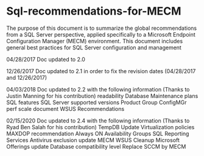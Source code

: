 # Sql-recommendations-for-MECM
The purpose of this document is to summarize the global recommendations from a SQL Server perspective, applied specifically to a Microsoft Endpoint Configuration Manager (MECM) environment. This document includes general best practices for SQL Server configuration and management


04/28/2017 Doc updated to 2.0

12/26/2017 Doc updated to 2.1 in order to fix the revision dates (04/28/2017 and 12/26/2017)

04/03/2018  Doc updated to 2.2 with the following information (Thanks to Justin Manning for his contribution)
readability
Database Maintenance plans
SQL features
SQL Server supported versions
Product Group ConfigMGr perf scale document
WSUS Recommendations

02/15/2020 Doc updated to 2.4 with the following information (Thanks to Ryad Ben Salah for his contribution)
TempDB Update
Virtualization policies
MAXDOP recommendation
Always ON Availability Groups
SQL Reporting Services
Antivirus exclusion update
MECM WSUS Cleanup
Microsoft Offerings update
Database compatibility level
Replace SCCM by MECM
